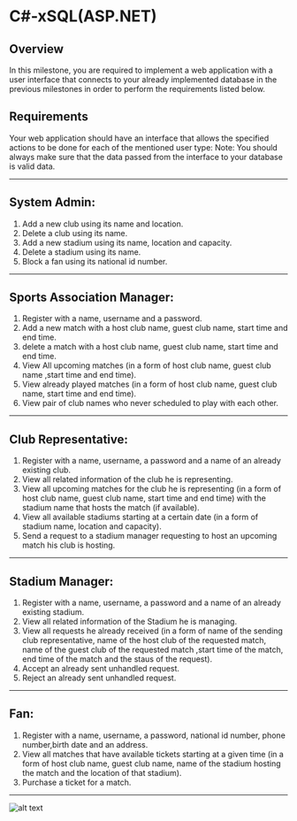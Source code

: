# C#-xSQL(ASP.NET)
## Overview
In this milestone, you are required to implement a web application with a user interface that connects to
your already implemented database in the previous milestones in order to perform the requirements listed
below.
## Requirements
Your web application should have an interface that allows the specified actions to be done for each of the
mentioned user type:
Note: You should always make sure that the data passed from the interface to your database
is valid data.
___
## **System Admin:**
1. Add a new club using its name and location.
2. Delete a club using its name.
3. Add a new stadium using its name, location and capacity.
4. Delete a stadium using its name.
5. Block a fan using its national id number.
___
## Sports Association Manager:
1. Register with a name, username and a password.
2. Add a new match with a host club name, guest club name, start time and end time.
3. delete a match with a host club name, guest club name, start time and end time.
4. View All upcoming matches (in a form of host club name, guest club name ,start time and end
time).
5. View already played matches (in a form of host club name, guest club name, start time and end
time).
6. View pair of club names who never scheduled to play with each other.
___
## Club Representative:
1. Register with a name, username, a password and a name of an already existing club.
2. View all related information of the club he is representing.
3. View all upcoming matches for the club he is representing (in a form of host club name, guest club
name, start time and end time) with the stadium name that hosts the match (if available).
4. View all available stadiums starting at a certain date (in a form of stadium name, location and
capacity).
5. Send a request to a stadium manager requesting to host an upcoming match his club is hosting. 
___
## Stadium Manager:
1. Register with a name, username, a password and a name of an already existing stadium.
2. View all related information of the Stadium he is managing.
3. View all requests he already received (in a form of name of the sending club representative, name
of the host club of the requested match, name of the guest club of the requested match ,start time
of the match, end time of the match and the staus of the request).
4. Accept an already sent unhandled request.
5. Reject an already sent unhandled request.
___
## Fan:
1. Register with a name, username, a password, national id number, phone number,birth date and an
address.
2. View all matches that have available tickets starting at a given time (in a form of host club name,
guest club name, name of the stadium hosting the match and the location of that stadium).
3. Purchase a ticket for a match.
___
![alt text](https://raw.githubusercontent.com/xDido/C-xSQL/master/ERD.png)
